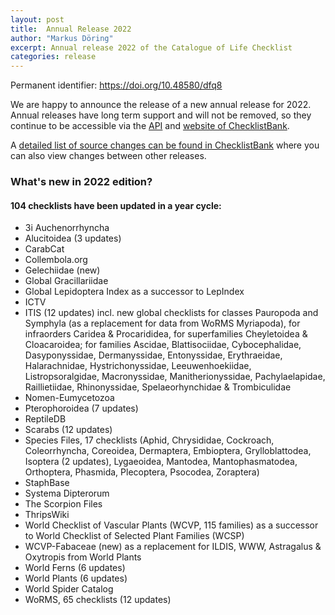 ```yaml
---
layout: post
title:  Annual Release 2022
author: "Markus Döring"
excerpt: Annual release 2022 of the Catalogue of Life Checklist
categories: release
---
```


Permanent identifier: https://doi.org/10.48580/dfq8

We are happy to announce the release of a new annual release for 2022.
Annual releases have long term support and will not be removed, 
so they continue to be accessible via the [API](https://api.checklistbank.org/dataset/9837.json) and [website of ChecklistBank](https://www.checklistbank.org/dataset/9837).

A [detailed list of source changes can be found in ChecklistBank](https://www.checklistbank.org/dataset/9837/sourcemetrics?hideUnchanged=true&releaseKey=9830) where you can also view changes between other releases.

### What's new in 2022 edition?

#### 104 checklists have been updated in a year cycle:

 * 3i Auchenorrhyncha
 * Alucitoidea (3 updates)
 * CarabCat
 * Collembola.org
 * Gelechiidae (new)
 * Global Gracillariidae
 * Global Lepidoptera Index as a successor to LepIndex
 * ICTV
 * ITIS (12 updates) incl. new global checklists for classes Pauropoda and Symphyla (as a replacement for data from WoRMS Myriapoda), for infraorders Caridea & Procarididea, for superfamilies Cheyletoidea & Cloacaroidea; for families Ascidae, Blattisociidae, Cybocephalidae, Dasyponyssidae, Dermanyssidae, Entonyssidae, Erythraeidae, Halarachnidae, Hystrichonyssidae, Leeuwenhoekiidae, Listropsoralgidae, Macronyssidae, Manitherionyssidae, Pachylaelapidae, Raillietiidae, Rhinonyssidae, Spelaeorhynchidae & Trombiculidae
 * Nomen-Eumycetozoa
 * Pterophoroidea (7 updates)
 * ReptileDB
 * Scarabs (12 updates)
 * Species Files, 17 checklists (Aphid, Chrysididae, Cockroach, Coleorrhyncha, Coreoidea, Dermaptera, Embioptera, Grylloblattodea, Isoptera (2 updates), Lygaeoidea, Mantodea, Mantophasmatodea, Orthoptera, Phasmida, Plecoptera, Psocodea, Zoraptera)
 * StaphBase
 * Systema Dipterorum
 * The Scorpion Files
 * ThripsWiki
 * World Checklist of Vascular Plants (WCVP, 115 families) as a successor to World Checklist of Selected Plant Families (WCSP)
 * WCVP-Fabaceae (new) as a replacement for ILDIS, WWW, Astragalus & Oxytropis from World Plants
 * World Ferns (6 updates)
 * World Plants (6 updates)
 * World Spider Catalog
 * WoRMS, 65 checklists (12 updates)